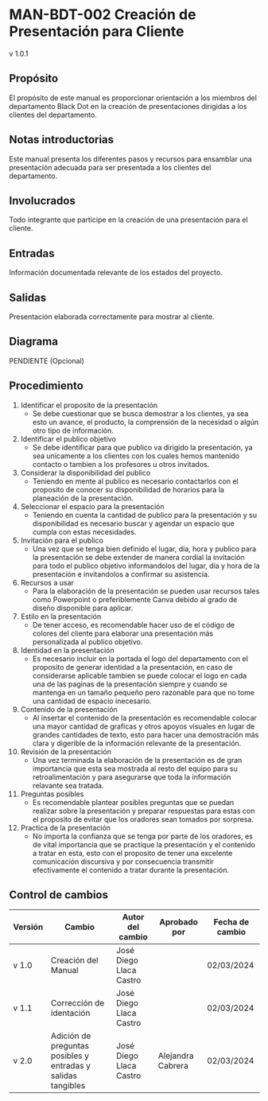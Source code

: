 # MAN-BDT-002 Creación de Presentación para Cliente

v 1.0.1

## Propósito

El propósito de este manual es proporcionar orientación a los miembros del departamento Black Dot en la creación de presentaciones dirigidas a los clientes del departamento.
## Notas introductorias

Este manual presenta los diferentes pasos y recursos para ensamblar una presentación adecuada para ser presentada a los clientes del departamento.

## Involucrados

Todo integrante que participe en la creación de una presentación para el cliente.

## Entradas

Información documentada relevante de los estados del proyecto.

## Salidas

Presentación elaborada correctamente para mostrar al cliente.

## Diagrama

PENDIENTE (Opcional)

## Procedimiento

1. Identificar el proposito de la presentación
   - Se debe cuestionar que se busca demostrar a los clientes, ya sea esto un avance, el producto, la comprensión de la necesidad o algún otro tipo de información.
2. Identificar el publico objetivo
   - Se debe identificar para que publico va dirigido la presentación, ya sea unicamente a los clientes con los cuales hemos mantenido contacto o tambien a los profesores u otros invitados.
3. Considerar la disponibilidad del publico
   - Teniendo en mente al publico es necesario contactarlos con el proposito de conocer su disponibilidad de horarios para la planeación de la presentación.
4. Seleccionar el espacio para la presentación
   - Teniendo en cuenta la cantidad de publico para la presentación y su disponibilidad es necesario buscar y agendar un espacio que cumpla con estas necesidades.
5. Invitación para el publico
   - Una vez que se tenga bien definido el lugar, día, hora y publico para la presentación se debe extender de manera cordial la invitación para todo el publico objetivo informandolos del lugar, día y hora de la presentación e invitandolos a confirmar su asistencia.
6. Recursos a usar
   - Para la elaboración de la presentación se pueden usar recursos tales como Powerpoint o preferiblemente Canva debido al grado de diseño disponible para aplicar.
7. Estilo en la presentación
   - De tener acceso, es recomendable hacer uso de el código de colores del cliente para elaborar una presentación más personalizada al publico objetivo.
8. Identidad en la presentación
   - Es necesario incluir en la portada el logo del departamento con el proposito de generar identidad a la presentación, en caso de considerarse aplicable tambien se puede colocar el logo en cada una de las paginas de la presentación siempre y cuando se mantenga en un tamaño pequeño pero razonable para que no tome una cantidad de espacio inecesario.
9. Contenido de la presentación
   - Al insertar el contenido de la presentación es recomendable colocar una mayor cantidad de graficas y otros apoyos visuales en lugar de grandes cantidades de texto, esto para hacer una demostración más clara y digerible de la información relevante de la presentación.
10. Revisión de la presentación
    - Una vez terminada la elaboración de la presentación es de gran importancia que esta sea mostrada al resto del equipo para su retroalimentación y para asegurarse que toda la información relavante sea tratada.
11. Preguntas posibles
    - Es recomendable plantear posibles preguntas que se puedan realizar sobre la presentación y preparar respuestas para estas con el proposito de evitar que los oradores sean tomados por sorpresa.
12. Practica de la presentación
    - No importa la confianza que se tenga por parte de los oradores, es de vital importancia que se practique la presentación y el contenido a tratar en esta, esto con el proposito de tener una excelente comunicación discursiva y por consecuencia transmitir efectivamente el contenido a tratar durante la presentación.
   
## Control de cambios

| Versión | Cambio                                                       | Autor del cambio             | Aprobado por     | Fecha de cambio |
| ------- | ------------------------------------------------------------ | ---------------------------- | ---------------- | --------------- |
| v 1.0   | Creación del Manual                                          | José Diego Llaca Castro      |                  | 02/03/2024      |
| v 1.1   | Corrección de identación                                     | José Diego Llaca Castro      |                  | 02/03/2024      |
| v 2.0   | Adición de preguntas posibles y entradas y salidas tangibles | José Diego Llaca Castro      | Alejandra Cabrera | 02/03/2024      |
